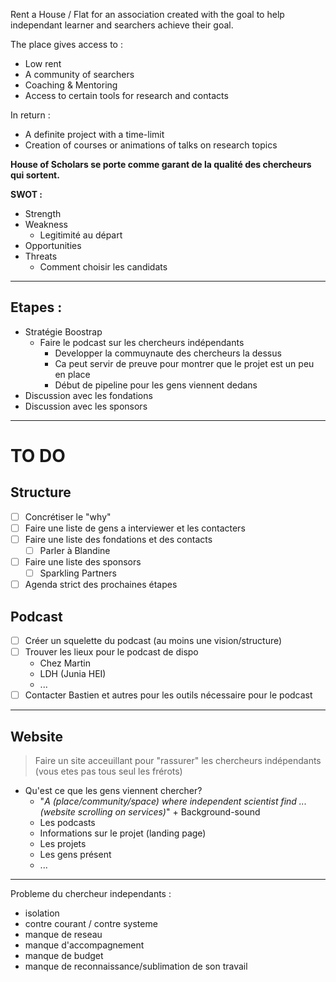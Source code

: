 Rent a House / Flat for an association created with the goal to help independant learner and searchers achieve their goal.

The place gives access to : 
- Low rent
- A community of searchers
- Coaching & Mentoring
- Access to certain tools for research and contacts

In return : 
- A definite project with a time-limit
- Creation of courses or animations of talks on research topics


**House of Scholars se porte comme garant de la qualité des chercheurs qui sortent.**


**SWOT :**
- Strength
- Weakness
	- Legitimité au départ
- Opportunities
- Threats
	- Comment choisir les candidats


---

## Etapes : 
- Stratégie Boostrap
	- Faire le podcast sur les chercheurs indépendants
		- Developper la commuynaute des chercheurs la dessus
		- Ca peut servir de preuve pour montrer que le projet est un peu en place
		- Début de pipeline pour les gens viennent dedans
- Discussion avec les fondations
- Discussion avec les sponsors

---

# TO DO

## Structure
- [ ] Concrétiser le "why"
- [ ] Faire une liste de gens a interviewer et les contacters
- [ ] Faire une liste des fondations et des contacts 
	- [ ] Parler à Blandine
- [ ] Faire une liste des sponsors
	- [ ] Sparkling Partners
- [ ] Agenda strict des prochaines étapes

## Podcast
- [ ] Créer un squelette du podcast (au moins une vision/structure)
- [ ] Trouver les lieux pour le podcast de dispo
	- Chez Martin
	- LDH (Junia HEI)
	- ...
- [ ] Contacter Bastien et autres pour les outils nécessaire pour le podcast

---

## Website

> Faire un site acceuillant pour "rassurer" les chercheurs indépendants (vous etes pas tous seul les frérots)

- Qu'est ce que les gens viennent chercher?
	- "*A (place/community/space) where independent scientist find ... (website scrolling on services)*" + Background-sound
	- Les podcasts
	- Informations sur le projet (landing page)
	- Les projets
	- Les gens présent
	- ...

---

Probleme du chercheur independants : 
- isolation 
- contre courant / contre systeme 
- manque de reseau
- manque d'accompagnement
- manque de budget 
- manque de reconnaissance/sublimation de son travail

